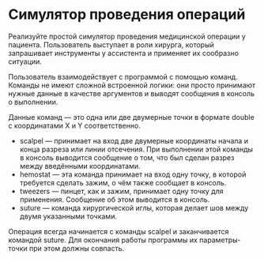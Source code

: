 # Симулятор проведения операций

Реализуйте простой симулятор проведения медицинской операции у пациента. 
Пользователь выступает в роли хирурга, который запрашивает инструменты у ассистента и применяет их сообразно ситуации.

Пользователь взаимодействует с программой с помощью команд. Команды не имеют сложной встроенной логики: 
они просто принимают нужные данные в качестве аргументов и выводят сообщения в консоль о выполнении. 

Данные команд — это одна или две двумерные точки в формате double с координатами X и Y соответственно.

- scalpel — принимает на вход две двумерные координаты начала и конца разреза или линии отсечения. При выполнении этой команды в консоль выводится сообщение о том, что был сделан разрез между введёнными координатами. 
- hemostat — эта команда принимает на вход одну точку, в которой требуется сделать зажим, о чём также сообщает в консоль.
- tweezers — пинцет, как и зажим, принимает одну точку для применения. Сообщение об этом выводится в консоль.
- suture — команда хирургической иглы, которая делает шов между двумя указанными точками.

Операция всегда начинается с команды scalpel и заканчивается командой suture. Для окончания работы программы их параметры-точки при этом должны совпасть.
